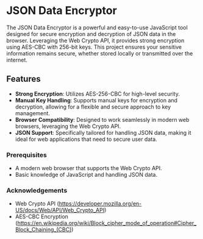 # JSON Data Encryptor
The JSON Data Encryptor is a powerful and easy-to-use JavaScript tool designed for secure encryption and decryption of JSON data in the browser. Leveraging the Web Crypto API, it provides strong encryption using AES-CBC with 256-bit keys. This project ensures your sensitive information remains secure, whether stored locally or transmitted over the internet.

## Features
- **Strong Encryption**: Utilizes AES-256-CBC for high-level security.
- **Manual Key Handling**: Supports manual keys for encryption and decryption, allowing for a flexible and secure approach to key management.
- **Browser Compatibility**: Designed to work seamlessly in modern web browsers, leveraging the Web Crypto API.
- **JSON Support**: Specifically tailored for handling JSON data, making it ideal for web applications that need to secure user data.

### Prerequisites
- A modern web browser that supports the Web Crypto API.
- Basic knowledge of JavaScript and handling JSON data.

### Acknowledgements
- Web Crypto API (https://developer.mozilla.org/en-US/docs/Web/API/Web_Crypto_API)
- AES-CBC Encryption (https://en.wikipedia.org/wiki/Block_cipher_mode_of_operation#Cipher_Block_Chaining_(CBC))
